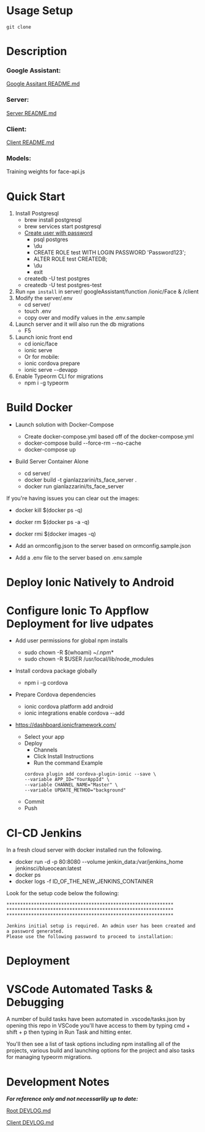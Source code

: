 # Usage Setup

```
git clone
```

# Description

### Google Assistant:
[Google Assitant README.md](googleAssistant/README.md)

### Server:
[Server README.md](server/README.md)

### Client:
[Client README.md](client/README.md)

### Models:
Training weights for face-api.js

# Quick Start
1. Install Postgresql
    - brew install postgresql
    - brew services start postgresql
    - [Create user with password](https://www.codementor.io/engineerapart/getting-started-with-postgresql-on-mac-osx-are8jcopb)
        - psql postgres
        - \du
        - CREATE ROLE test WITH LOGIN PASSWORD 'Password123';
        - ALTER ROLE test CREATEDB;
        - \du
        - exit
    - createdb -U test postgres
    - createdb -U test postgres-test
2. Run `npm install` in server/ googleAssistant/function /ionic/Face & /client
3. Modify the server/.env
    - cd server/
    - touch .env
    - copy over and modify values in the .env.sample
4. Launch server and it will also run the db migrations
    - F5
5. Launch ionic front end
    - cd ionic/face
    - ionic serve
    - Or for mobile:
    - ionic cordova prepare
    - ionic serve --devapp
6. Enable Typeorm CLI for migrations
    - npm i -g typeorm

# Build Docker

- Launch solution with Docker-Compose
    - Create docker-compose.yml based off of the docker-compose.yml
    - docker-compose build --force-rm --no-cache
    - docker-compose up

- Build Server Container Alone
    - cd server/
    - docker build -t gianlazzarini/ts_face_server .
    - docker run gianlazzarini/ts_face_server

If you're having issues you can clear out the images:
- docker kill $(docker ps -q)
- docker rm $(docker ps -a -q)
- docker rmi $(docker images -q)

- Add an ormconfig.json to the server based on ormconfig.sample.json
- Add a .env file to the server based on .env.sample

# Deploy Ionic Natively to Android

# Configure Ionic To Appflow Deployment for live udpates
- Add user permissions for global npm installs
    - sudo chown -R $(whoami) ~/.npm*
    - sudo chown -R $USER /usr/local/lib/node_modules
- Install cordova package globally
    - npm i -g cordova
- Prepare Cordova dependencies
    - ionic cordova platform add android
    - ionic integrations enable cordova --add

- https://dashboard.ionicframework.com/
    - Select your app
    - Deploy
        - Channels
        - Click Install Instructions
        - Run the command
        Example
        ```
        cordova plugin add cordova-plugin-ionic --save \
        --variable APP_ID="YourAppId" \
        --variable CHANNEL_NAME="Master" \
        --variable UPDATE_METHOD="background"
        ```
    - Commit
    - Push

# CI-CD Jenkins
In a fresh cloud server with docker installed run the following.

- docker run -d -p 80:8080 --volume jenkin_data:/var/jenkins_home jenkinsci/blueocean:latest
- docker ps
- docker logs -f ID_OF_THE_NEW_JENKINS_CONTAINER

Look for the setup code below the following:
```
*************************************************************
*************************************************************
*************************************************************

Jenkins initial setup is required. An admin user has been created and a password generated.
Please use the following password to proceed to installation:
```

# Deployment

# VSCode Automated Tasks & Debugging
A number of build tasks have been automated in .vscode/tasks.json by opening this repo in VSCode you'll have access to them by typing cmd + shift + p then typing in Run Task and hitting enter.

You'll then see a list of task options including npm installing all of the projects, various build and launching options for the project and also tasks for managing typeorm migrations.


# Development Notes
***For reference only and not necessarlily up to date:***

[Root DEVLOG.md](DEVLOG.md)

[Client DEVLOG.md](client/DEVLOG.md)